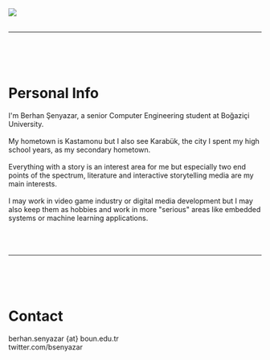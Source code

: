 <img src='https://dl.dropboxusercontent.com/u/25528153/225514_2074544821572_1183491185_2567711_6569241_n.jpg'>
<br>
<br>
<hr><br>
<br>
<br>
<h1>Personal Info</h1>
I'm Berhan Şenyazar, a senior Computer Engineering student at Boğaziçi University.<br>
<br>
My hometown is Kastamonu but I also see Karabük, the city I spent my high school years, as my secondary hometown.<br>
<br>
Everything with a story is an interest area for me but especially two end points of the spectrum, literature and interactive storytelling media are my main interests.<br>
<br>
I may work in video game industry or digital media development but I may also keep them as hobbies and work in more "serious" areas like embedded systems or machine learning applications.<br>
<br>
<br>
<br>
<hr><br>
<br>
<br>
<h1>Contact</h1>
berhan.senyazar {at} boun.edu.tr<br />
twitter.com/bsenyazar
